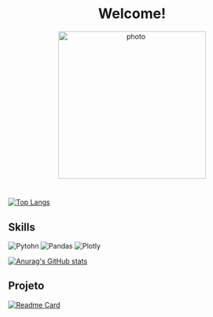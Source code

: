 <h1 align="center">Welcome!</h1>

<div align='center'>
  <img src="https://i.ibb.co/jLhbppS/photo.jpg" alt="photo" height="300" />
  
</div>


# 
[![Top Langs](https://github-readme-stats.vercel.app/api/top-langs/?username=segovia-cmp&layout=compact&theme=radical)](https://github.com/anuraghazra/github-readme-stats)

  
 
 ## Skills

![Pytohn](https://img.shields.io/badge/Python-2C2D72?style=for-the-badge&logo=python&logoColor=white)
![Pandas](https://img.shields.io/badge/Pandas-2C2D72?style=for-the-badge&logo=pandas&logoColor=white)
![Plotly](	https://img.shields.io/badge/Plotly-2C2D72?style=for-the-badge&logo=plotly&logoColor=white)

[![Anurag's GitHub stats](https://github-readme-stats.vercel.app/api?username=segovia-cmp&show_icons=true&theme=radical)](https://github.com/anuraghazra/github-readme-stats)

## Projeto
[![Readme Card](https://github-readme-stats.vercel.app/api/pin/?username=segovia-cmp&repo=projeto_zomato&theme=radical)](https://github.com/anuraghazra/github-readme-stats)


